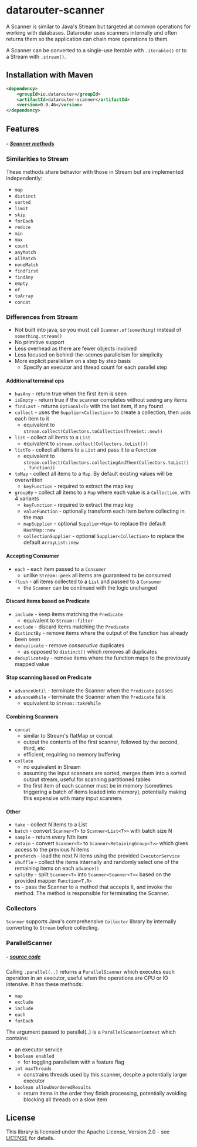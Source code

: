 # datarouter-scanner

A Scanner is similar to Java's Stream but targeted at common operations for working with databases. Datarouter uses 
scanners internally and often returns them so the application can chain more operations to them.

A Scanner can be converted to a single-use Iterable with `.iterable()` or to a Stream with `.stream()`.

## Installation with Maven

```xml
<dependency>
	<groupId>io.datarouter</groupId>
	<artifactId>datarouter-scanner</artifactId>
	<version>0.0.46</version>
</dependency>
```

## Features
##### - [Scanner methods](./src/main/java/io/datarouter/scanner/Scanner.java)

### Similarities to Stream

These methods share behavior with those in Stream but are implemented independently:
- `map`
- `distinct`
- `sorted`
- `limit`
- `skip`
- `forEach`
- `reduce`
- `min`
- `max`
- `count`
- `anyMatch`
- `allMatch`
- `noneMatch`
- `findFirst`
- `findAny`
- `empty`
- `of`
- `toArray`
- `concat`

### Differences from Stream

- Not built into java, so you must call `Scanner.of(something)` instead of `something.stream()`
- No primitive support
- Less overhead as there are fewer objects involved
- Less focused on behind-the-scenes parallelism for simplicity
- More explicit parallelism on a step by step basis
  - Specify an executor and thread count for each parallel step

#### Additional terminal ops
- `hasAny` - return true when the first item is seen
- `isEmpty` - return true if the scanner completes without seeing any items
- `findLast` - returns `Optional<T>` with the last item, if any found
- `collect` - uses the `Supplier<Collection>` to create a collection, then `add`s each item to it
  - equivalent to `stream.collect(Collectors.toCollection(TreeSet::new))`
- `list` - collect all items to a `List`
  - equivalent to `stream.collect(Collectors.toList())`
- `listTo` - collect all items to a `List` and pass it to a `Function`
  - equivalent to `stream.collect(Collectors.collectingAndThen(Collectors.toList(), function))`
- `toMap` - collect all items to a `Map`.  By default existing values will be overwritten
  - `keyFunction` - required to extract the map key
- `groupBy` - collect all items to a `Map` where each value is a `Collection`, with 4 variants
  - `keyFunction` - required to extract the map key
  - `valueFunction` - optionally transform each item before collecting in the map
  - `mapSupplier` - optional `Supplier<Map>` to replace the default `HashMap::new`
  - `collectionSupplier` - optional `Supplier<Collection>` to replace the default `ArrayList::new`

#### Accepting Consumer
- `each` - each item passed to a `Consumer`
  - unlike `Stream::peek` all items are guaranteed to be consumed
- `flush` - all items collected to a `List` and passed to a `Consumer`
  - the `Scanner` can be continued with the logic unchanged

#### Discard items based on Predicate
- `include` - keep items matching the `Predicate`
  - equivalent to `Stream::filter`
- `exclude` - discard items matching the `Predicate`
- `distinctBy` - remove items where the output of the function has already been seen
- `deduplicate` - remove *consecutive* duplicates
  - as opposed to `distinct()` which removes all duplicates
- `deduplicateBy` - remove items where the function maps to the previously mapped value

#### Stop scanning based on Predicate
- `advanceUntil` - terminate the Scanner when the `Predicate` passes
- `advanceWhile` - terminate the Scanner when the `Predicate` fails
  - equivalent to `Stream::takeWhile`

#### Combining Scanners
- `concat`
  - similar to Stream's flatMap or concat
  - output the contents of the first scanner, followed by the second, third, etc
  - efficient, requiring no memory buffering
- `collate`
  - no equivalent in Stream
  - assuming the input scanners are sorted, merges them into a sorted output stream, useful for scanning partitioned tables
  - the first item of each scanner must be in memory (sometimes triggering a batch of items loaded into memory), potentially making this expensive with many input scanners

#### Other
- `take` - collect N items to a List
- `batch` - convert `Scanner<T>` to `Scanner<List<T>>` with batch size N
- `sample` - return every Nth item
- `retain` - convert `Scanner<T>` to `Scanner<RetainingGroup<T>>` which gives access to the previous N items
- `prefetch` - load the next N items using the provided `ExecutorService`
- `shuffle` - collect the items internally and randomly select one of the remaining items on each `advance()`
- `splitBy` - split `Scanner<T>` into `Scanner<Scanner<T>>` based on the provided mapper `Function<T,R>`
- `to` - pass the Scanner to a method that accepts it, and invoke the method.  The method is responsible for terminating the Scanner.

### Collectors

`Scanner` supports Java's comprehensive `Collector` library by internally converting to `Stream` before collecting.

### ParallelScanner
##### - [source code](./src/main/java/io/datarouter/scanner/ParallelScanner.java)
Calling `.parallel(..)` returns a `ParallelScanner` which executes each operation in an executor, useful when the operations are CPU or IO intensive. It has these methods:
- `map`
- `exclude`
- `include`
- `each`
- `forEach`

The argument passed to parallel(..) is a `ParallelScannerContext` which contains:
- an executor service
- `boolean enabled`
  - for toggling parallelism with a feature flag
- `int maxThreads`
  - constrains threads used by this scanner, despite a potentially larger executor
- `boolean allowUnorderedResults`
  - return items in the order they finish processing, potentially avoiding blocking all threads on a slow item

## License

This library is licensed under the Apache License, Version 2.0 - see [LICENSE](../LICENSE) for details.
